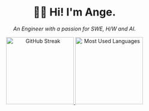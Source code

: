 <h1 align="center">👋🏿 Hi! I'm Ange.</h1>

<p align="center">
  <em>An Engineer with a passion for SWE, H/W and AI.</em>
</p>  

<!-- ![](https://visitor-badge.glitch.me/badge?page_id=tekeuange23.tekeuange23) -->

<p align="center">
  <a href="https://github.com/tekeuange23">
    <img alt="GitHub Streak" height="180em" src="https://github-readme-streak-stats.herokuapp.com?user=tekeuange23&theme=gotham" />
    <img alt="Most Used Languages" height="180em" src="https://github-readme-stats.vercel.app/api/top-langs/?username=tekeuange23&cache_seconds=86400&layout=compact&theme=gotham&langs_count=10&count_private=true&hide=html,scss"/>
  </a>
</p>


<!-- -sigma-five -->
<!-- [![trophy](https://github-profile-trophy.vercel.app/?username=tekeuange23&theme=onedark)](https://github.com/tekeuange23)  -->
